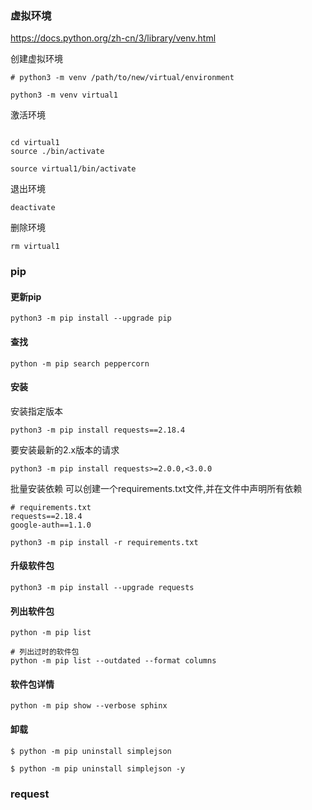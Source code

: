 ### 虚拟环境
https://docs.python.org/zh-cn/3/library/venv.html

创建虚拟环境
```shell
# python3 -m venv /path/to/new/virtual/environment

python3 -m venv virtual1
```

激活环境
```shell

cd virtual1
source ./bin/activate

source virtual1/bin/activate
```

退出环境
```shell
deactivate
```

删除环境
```shell
rm virtual1
```

### pip

#### 更新pip
```shell
python3 -m pip install --upgrade pip
```

#### 查找
```shell
python -m pip search peppercorn
```

#### 安装
安装指定版本
```shell
python3 -m pip install requests==2.18.4
```

要安装最新的2.x版本的请求
```shell
python3 -m pip install requests>=2.0.0,<3.0.0
```

批量安装依赖
可以创建一个requirements.txt文件,并在文件中声明所有依赖
```
# requirements.txt
requests==2.18.4
google-auth==1.1.0
```

```shell
python3 -m pip install -r requirements.txt
```

#### 升级软件包
```shell
python3 -m pip install --upgrade requests
```

#### 列出软件包
```shell
python -m pip list

# 列出过时的软件包
python -m pip list --outdated --format columns
```

#### 软件包详情
```shell
python -m pip show --verbose sphinx
```

#### 卸载
```shell
$ python -m pip uninstall simplejson

$ python -m pip uninstall simplejson -y
```

### request

```python

```